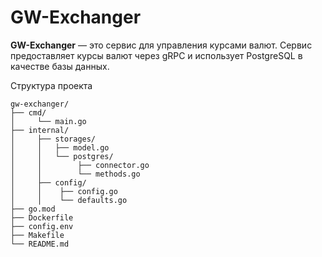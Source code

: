 # GW-Exchanger

**GW-Exchanger** — это сервис для управления курсами валют. Сервис предоставляет курсы валют через gRPC и использует PostgreSQL в качестве базы данных.

Структура проекта
```
gw-exchanger/
├── cmd/
│     └── main.go
├── internal/
│     ├── storages/
│     │   ├── model.go
│     │   └── postgres/
│     │        ├── connector.go
│     │        └── methods.go
│     ├── config/
│     │    ├── config.go
│     │    └── defaults.go
├── go.mod
├── Dockerfile
├── config.env
├── Makefile
└── README.md
```
